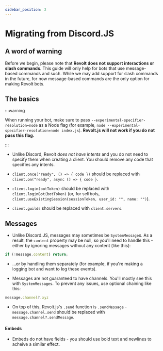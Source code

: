 ```yaml
---
sidebar_position: 2
---
```


# Migrating from Discord.JS

## A word of warning
Before we begin, please note that **Revolt does not support interactions or slash commands**. This guide will only help for bots that use message-based commands and such. While we may add support for slash commands in the future, for now message-based commands are the only option for making Revolt bots.

## The basics

<!-- commented out as this *was* true but is no longer the case - if we decide to make the lib ESM-only again, uncomment/tweak this

-  If you're not already using ESM for your Discord bot please note that unlike Discord.JS - which supports both CommonJS and ESM (see [here](https://nodejs.org/api/esm.html) for more info on the latter) - Revolt.js is an **ESM-only library**. This means you can't `require()` the library, and will instead need to import it like this:

```diff
- const { Client } = require("discord.js");
+ import { Client } from "revolt.js";
```

You'll also need to set the `type` field in your `package.json` to `module`, alongside other changes. See [this `node-fetch` issue](https://github.com/node-fetch/node-fetch/issues/1279) for more info on how to switch to ESM. -->

:::warning

When running your bot, make sure to pass `--experimental-specifier-resolution=node` as a Node flag (for example, `node --experimental-specifier-resolution=node index.js`). **Revolt.js will not work if you do not pass this flag.**

:::

- Unlike Discord, Revolt *does not have intents* and you do not need to specify them when creating a client. You should remove any code that specifies any intents.

- `client.once("ready", () => { code })` should be replaced with `client.on("ready", async () => { code }`.

- `client.login(botToken)` should be replaced with `client.loginBot(botToken)` (or, for selfbots, `client.useExistingSession(sessionToken, user_id: "", name: "")`).

- `client.guilds` should be replaced with `client.servers`.

## Messages

- Unlike Discord.JS, messages may sometimes be `SystemMessage`s. As a result, the `content` property may be null, so you'll need to handle this - either by ignoring messages without any content (like this):

```ts
if (!message.content) return;
```

- ...or by handling them separately (for example, if you're making a logging bot and want to log these events).

- Messages are not guaranteed to have channels. You'll mostly see this with `SystemMessages`. To prevent any issues, use optional chaining like this:

```ts
message.channel?.xyz
```

- On top of this, Revolt.js's `.send` function is `.sendMessage` - `message.channel.send` should be replaced with `message.channel?.sendMessage`.

#### Embeds

- Embeds do not have fields - you should use bold text and newlines to acheive a similar effect.